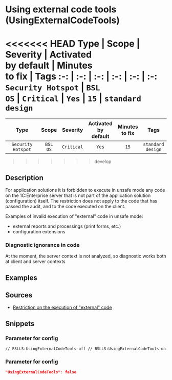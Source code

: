 # Using external code tools (UsingExternalCodeTools)

<<<<<<< HEAD
Type | Scope | Severity | Activated<br>by default | Minutes<br>to fix | Tags
:-: | :-: | :-: | :-: | :-: | :-:
`Security Hotspot` | `BSL`<br>`OS` | `Critical` | `Yes` | `15` | `standard`<br>`design`
=======
 Type | Scope | Severity | Activated<br>by default | Minutes<br>to fix | Tags 
 :-: | :-: | :-: | :-: | :-: | :-: 
 `Security Hotspot` | `BSL`<br>`OS` | `Critical` | `Yes` | `15` | `standard`<br>`design` 
>>>>>>> develop

<!-- Блоки выше заполняются автоматически, не трогать -->

## Description

<!-- Описание диагностики заполняется вручную. Необходимо понятным языком описать смысл и схему работу -->

For application solutions it is forbidden to execute in unsafe mode any code on the 1C:Enterprise server that is not part of the application solution (configuration) itself.
 The restriction does not apply to the code that has passed the audit, and to the code executed on the client.

Examples of invalid execution of "external" code in unsafe mode:

- external reports and processings (print forms, etc.)
- configuration extensions

### Diagnostic ignorance in code

At the moment, the server context is not analyzed, so diagnostic works both at client and server contexts

## Examples

<!-- В данном разделе приводятся примеры, на которые диагностика срабатывает, а также можно привести пример, как можно исправить ситуацию -->

## Sources

<!-- Необходимо указывать ссылки на все источники, из которых почерпнута информация для создания диагностики -->

- [Restriction on the execution of "external" code](https://its.1c.ru/db/v8std#content:669:hdoc)

## Snippets

<!-- Блоки ниже заполняются автоматически, не трогать -->

### Parameter for config

```bsl
// BSLLS:UsingExternalCodeTools-off // BSLLS:UsingExternalCodeTools-on
```

### Parameter for config

```json
"UsingExternalCodeTools": false
```
